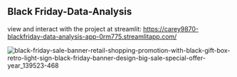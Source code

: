 ## Black Friday-Data-Analysis

view and interact with the project at streamlit: https://carey9870-blackfriday-data-analysis-app-0rm775.streamlitapp.com/


![black-friday-sale-banner-retail-shopping-promotion-with-black-gift-box-retro-light-sign-black-friday-banner-design-big-sale-special-offer-year_139523-468](https://user-images.githubusercontent.com/100701309/190608906-5c1cc7ab-c194-4f4f-981c-c047bbeade18.jpg)
